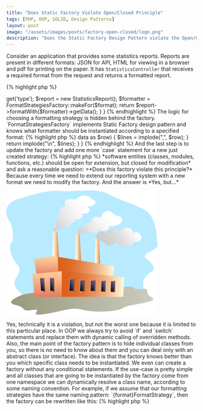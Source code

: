 ```yaml
---
title: "Does Static Factory Violate Open/Closed Principle"
tags: [PHP, OOP, SOLID, Design Patterns]
layout: post
image: "/assets/images/posts/factory-open-closed/logo.png"
description: "Does the Static Factory Design Pattern violate the Open/Closed Principle"
---
```


Consider an application that provides some statistics reports. Reports are present in different formats: JSON for API, HTML for viewing in a browser and pdf for printing on the paper. It has `StatisticsController` that receives a required format from the request and returns a formatted report. 

{% highlight php %}
<?php

class StatisticsController 
{
    public function report(Request $request)
    {
        $format = $request->get('type');
        $report = new StatisticsReport();
        $formatter = FormatStrategiesFactory::makeFor($format);

        return $report->formatWith($formatter)->getData();
    }
}
{% endhighlight %}

The logic for choosing a formatting strategy is hidden behind the factory. `FormatStrategiesFactory` implements Static Factory design pattern and knows what formatter should be instantiated according to a specified format:

{% highlight php %}
<?php

class FormatStrategiesFactory 
{
    public static function makeFor($format) 
    {
        switch($format) {
            case 'html':
                return new HtmlFormatStrategy();
            case 'pdf':
                return new PdfFormatStrategy();     
            case 'json':
                return new JsonFormatStrategy();        
        }

        throw new \Exception("Unknown report format $format");
    }
}
{% endhighlight %}

Having this code we receive a request for a new *feature* from our clients that they also want to have reports in *csv* format. Looks like we need one more formatting strategy:

{% highlight php %}
<?php

class CsvFormatStrategy implements FormatStrategy 
{
    public function formatData(array $data) 
    {
        $lines = [];

        foreach($this->data as $row) {
            $lines = implode(",", $row);
        }

        return implode("\n", $lines);
    }
}
{% endhighlight %}

And the last step is to update the factory and add one more `case` statement for a new just created strategy:

{% highlight php %}
<?php

class FormatStrategiesFactory 
{
    /**
     * @param string $format
     * @return FormatStrategy
     */
    public static function makeFor($format) 
    {
        switch($format) {
            case 'html':
                return new HtmlFormatStrategy();
            case 'pdf':
                return new PdfFormatStrategy();     
            case 'json':
                return new JsonFormatStrategy();   
            case 'csv':
                return new CsvFormatStrategy();    
        }

        throw new \Exception("Unknown report format $format");
    }
}
{% endhighlight %}

And we are done, no changes in controller code. But you can remember [Open-Closed Principle]({% post_url 2017-03-27-open-closed-principle %}):

>*software entities (classes, modules, functions, etc.) should be open for extension, but closed for modification*

and ask a reasonable question: 
>*Does this factory violate this principle?* 

Because every time we need to extend our reporting system with a new format we need to modify the factory. And the answer is *Yes, but...* 

<p class="text-center image">
    <img src="/assets/images/posts/factory-open-closed/logo.png" alt="logo" class="">
</p>

Yes, technically it is a violation, but not the worst one because it is limited to this particular place. In OOP we always try to avoid `if` and `switch` statements and replace them with dynamic calling of overridden methods. Also, the main point of the factory pattern is to hide individual classes from you, so there is no need to know about them and you can deal only with an abstract class (or interface). The idea is that the factory knows better than you which specific class needs to be instantiated.

We even can create a factory without any conditional statements. If the use-case is pretty simple and all classes that are going to be instantiated by the factory come from one namespace we can dynamically resolve a class name, according to some naming convention. For example, if we assume that our formatting strategies have the same naming pattern: `{format}FormatStrategy`, then the factory can be rewritten like this:

{% highlight php %}
<?php

class FormatStrategiesFactory 
{
    /**
     * @param string $format
     * @return FormatStrategy
     */
    public static function makeFor($format) 
    {
        $formatterClass = __NAMESPACE__ . ucfirst($format) . 'FormatStrategy';
        if (!class_exists($className)) {
          throw new \Exception("Unknown report format $format");
        }
        return new $className();
    }
}
{% endhighlight %}

Maybe such on-the-fly class name resolving doesn't look so explicit as implementation with conditionals, but you can very easily add new formatters in this case. Just create a new class and you are ready to go, the factory already knows how to resolve this class name and create an instance of it. The only thing you have to do - is following the naming convention.

Implementations of the factory can differ: it can be a map of configuration, a registry where classes can register themselves, a set of conditional statements or the factory can resolve class-names on the fly according to some naming pattern. And there is nothing wrong with using `switch` statement if the number of classes is small and changes infrequently. In this way adding a new format type to the list is relatively simple and robust. 

According to Open-Closed Principle the *"correct"* solution would be to create a new factory with the same interface. That said, adherence to this principle should always be weighed against other design principles like KISS and YAGNI. 

## Conclusion

Extending the conditional to add support for a new subclass is indeed strictly speaking a violation of the Open-Closed Principle. In practice it is extremely difficult to write pure Open-Closed code and often it is not worth it. There is nothing criminal in modifying only one method which is clearly an initialization list. In this case the factory enables the rest of the system to be Open-Closed, but the factory itself violates the principle. Of course you can always make your factory *open-closed* too and there are other ways to choose the concrete class (Service Locator, configurable IoC Container).
